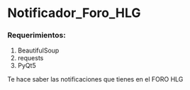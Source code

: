 # Notificador_Foro_HLG
### Requerimientos:
1. BeautifulSoup
2. requests
3. PyQt5

Te hace saber las notificaciones que tienes en el FORO HLG